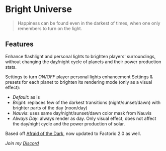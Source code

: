 # Bright Universe

> Happiness can be found even in the darkest of times, when one only remembers to turn on the light.

## Features

Enhance flashlight and personal lights to brighten players' surroundings, without changing the day/night cycle of planets and their power production stats.

Settings to turn *ON/OFF* player personal lights enhancement
Settings & presets for each planet to brighten its rendering mode (only as a visual effect):
  - *Default*: as is
  - *Bright*: replaces few of the darkest transitions (night/sunset/dawn) with brighter parts of the day (noon/day)
  - *Nauvis*: uses same day/night/sunset/dawn color mask from Nauvis
  - *Always Day*: always render as day. Only visual effect, does not affect the day/night cycle and the power production of solar.

Based off [Afraid of the Dark](https://mods.factorio.com/mod/AfraidOfTheDark), now updated to Factorio 2.0 as well.

*Join my [Discord](https://discord.gg/pq6bWs8KTY)*